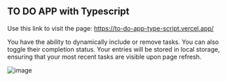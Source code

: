 ## TO DO APP with Typescript

Use this link to visit the page: https://to-do-app-type-script.vercel.app/

You have the ability to dynamically include or remove tasks. You can also toggle their completion status. Your entries will be stored in local storage, ensuring that your most recent tasks are visible upon page refresh.


![image](https://github.com/Mursel05/To-Do-App-TypeScript/assets/134983247/61a777ca-bbbd-4cc1-bfc9-1f3e00ea3457)
